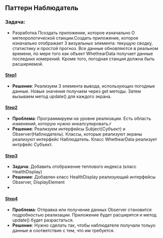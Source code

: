## Паттерн Наблюдатель

### Задача:
- Разработка Псоздать приложение, которое изначально О метеорологической станции.Создать приложение, которое изначально отображает 3 визуальных элемента:
текущую сводку, статистику и простой прогноз. Все данные обновляются в реальном времени, по мере того как объект
WhethearData получает данные последних измерений. Кроме того, погодная станция должна быть расширяемой.

#### [Step1](Step1)
- **Решение**: Реализуем 3 элемента вывода, использующих погодные данные. Новые значения получаем через get методы. Затем вызываем метод update() для каждого экрана.

#### [Step2](Step2)
- **Проблема**: Программируем на уровне реализации. Есть область изменений, которую нужно инкапсулировать.г
- **Решение**: Реализуем интерфейсы Subject(Субъект) и Observer(Наблюдатель).
Классы, которые реализуют экраны реализуют интерфейс Наблюдатель. Класс WhethearData реализует интрфейс Субъект.

#### [Step3](step3)
- **Задача**: Добавить отображение теплового индекса (класс HealthDisplay)
- **Решение**: Добавлен класс HealthDisplay реализующий интерфейсы Observer, DisplayElement
- 
#### [Step4](step4)
- **Проблема**: Отправка или получение данных Observer становится подробностью реализации.
Приложение будет расширятся и метод update() будет разрастаться.
- **Решение**: Нужно сделать так, чтобы наблюдателе получали тольуо данные в соответствие с тем, что им требуется.